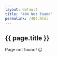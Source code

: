 ```yaml
---
layout: default
title: "404 Not Found"
permalink: /404.html
---
```


## {{ page.title }}

Page not found! ☹️
